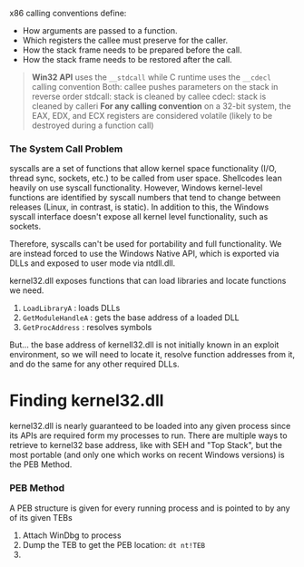 x86 calling conventions define:
- How arguments are passed to a function.
- Which registers the callee must preserve for the caller.
- How the stack frame needs to be prepared before the call.
- How the stack frame needs to be restored after the call.

> **Win32 API** uses the `__stdcall` while C runtime uses the `__cdecl` calling convention
> Both: callee pushes parameters on the stack in reverse order
> stdcall: stack is cleaned by callee
> cdecl: stack is cleaned by calleri
> **For any calling convention** on a 32-bit system, the EAX, EDX, and ECX registers are considered volatile (likely to be destroyed during a function call)


### The System Call Problem
syscalls are a set of functions that allow kernel space functionality (I/O, thread sync, sockets, etc.) to be called from user space. Shellcodes lean heavily on use syscall functionality. However, Windows kernel-level functions are identified by syscall numbers that tend to change between releases (Linux, in contrast, is static). In addition to this, the Windows syscall interface doesn't expose all kernel level functionality, such as sockets. 

Therefore, syscalls can't be used for portability and full functionality. We are instead forced to use the Windows Native API, which is exported via DLLs and exposed to user mode via ntdll.dll. 

kernel32.dll exposes functions that can load libraries and locate functions we need.
1. `LoadLibraryA` : loads DLLs
2. `GetModuleHandleA` : gets the base address of a loaded DLL
3. `GetProcAddress` : resolves symbols

But... the base address of kernell32.dll is not initially known in an exploit environment, so we will need to locate it, resolve function addresses from it, and do the same for any other required DLLs.

# Finding kernel32.dll
kernel32.dll is nearly guaranteed to be loaded into any given process since its APIs are required form my processes to run. There are multiple ways to retrieve to kernel32 base address, like with SEH and "Top Stack", but the most portable (and only one which works on recent Windows versions) is the PEB Method.

### PEB Method
A PEB structure is given for every running process and is pointed to by any of its given TEBs
1. Attach WinDbg to process
2. Dump the TEB to get the PEB location: `dt nt!TEB`
3. 